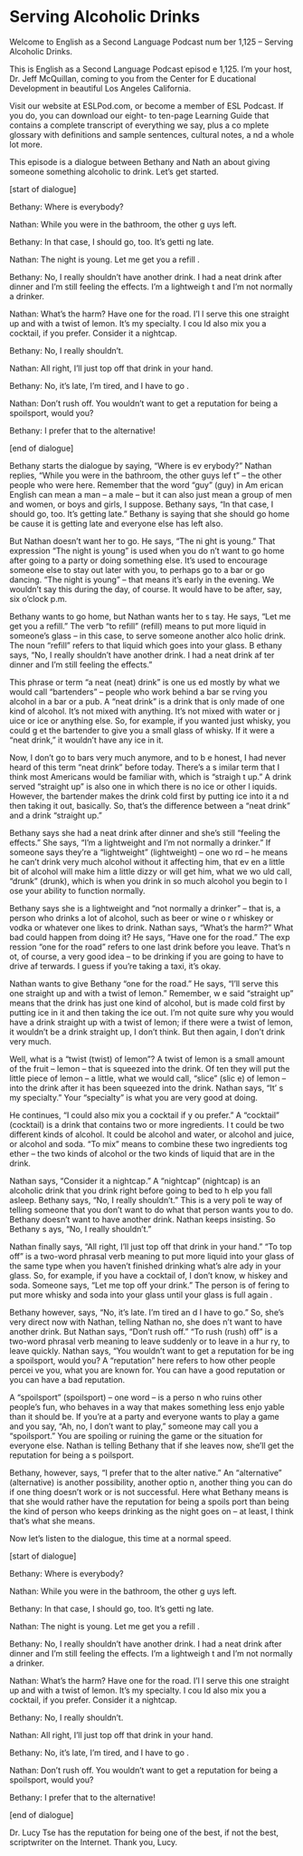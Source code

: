 # Serving Alcoholic Drinks

Welcome to English as a Second Language Podcast num ber 1,125 – Serving Alcoholic Drinks.

This is English as a Second Language Podcast episod e 1,125. I’m your host, Dr. Jeff McQuillan, coming to you from the Center for E ducational Development in beautiful Los Angeles California.

Visit our website at ESLPod.com, or become a member  of ESL Podcast. If you do, you can download our eight- to ten-page Learning Guide that contains a complete transcript of everything we say, plus a co mplete glossary with definitions and sample sentences, cultural notes, a nd a whole lot more.

This episode is a dialogue between Bethany and Nath an about giving someone something alcoholic to drink. Let’s get started.

[start of dialogue]

Bethany: Where is everybody?

Nathan: While you were in the bathroom, the other g uys left.

Bethany: In that case, I should go, too. It’s getti ng late.

Nathan: The night is young. Let me get you a refill .

Bethany: No, I really shouldn’t have another drink.  I had a neat drink after dinner and I’m still feeling the effects. I’m a lightweigh t and I’m not normally a drinker.

Nathan: What’s the harm? Have one for the road. I’l l serve this one straight up and with a twist of lemon. It’s my specialty. I cou ld also mix you a cocktail, if you prefer. Consider it a nightcap.

Bethany: No, I really shouldn’t.

Nathan: All right, I’ll just top off that drink in your hand.

Bethany: No, it’s late, I’m tired, and I have to go .

Nathan: Don’t rush off. You wouldn’t want to get a reputation for being a spoilsport, would you?

 Bethany: I prefer that to the alternative!

[end of dialogue]

Bethany starts the dialogue by saying, “Where is ev erybody?” Nathan replies, “While you were in the bathroom, the other guys lef t” – the other people who were here. Remember that the word “guy” (guy) in Am erican English can mean a man – a male – but it can also just mean a group of  men and women, or boys and girls, I suppose. Bethany says, “In that case, I should go, too. It’s getting late.” Bethany is saying that she should go home be cause it is getting late and everyone else has left also.

But Nathan doesn’t want her to go. He says, “The ni ght is young.” That expression “The night is young” is used when you do n’t want to go home after going to a party or doing something else. It’s used  to encourage someone else to stay out later with you, to perhaps go to a bar or go dancing. “The night is young” – that means it’s early in the evening. We wouldn’t  say this during the day, of course. It would have to be after, say, six o’clock  p.m.

Bethany wants to go home, but Nathan wants her to s tay. He says, “Let me get you a refill.” The verb “to refill” (refill) means to put more liquid in someone’s glass – in this case, to serve someone another alco holic drink. The noun “refill” refers to that liquid which goes into your glass. B ethany says, “No, I really shouldn’t have another drink. I had a neat drink af ter dinner and I’m still feeling the effects.”

This phrase or term “a neat (neat) drink” is one us ed mostly by what we would call “bartenders” – people who work behind a bar se rving you alcohol in a bar or a pub. A “neat drink” is a drink that is only made of one kind of alcohol. It’s not mixed with anything. It’s not mixed with water or j uice or ice or anything else. So, for example, if you wanted just whisky, you could g et the bartender to give you a small glass of whisky. If it were a “neat drink,” it wouldn’t have any ice in it.

Now, I don’t go to bars very much anymore, and to b e honest, I had never heard of this term “neat drink” before today. There’s a s imilar term that I think most Americans would be familiar with, which is “straigh t up.” A drink served “straight up” is also one in which there is no ice or other l iquids. However, the bartender makes the drink cold first by putting ice into it a nd then taking it out, basically. So, that’s the difference between a “neat drink” and a drink “straight up.”

Bethany says she had a neat drink after dinner and she’s still “feeling the effects.” She says, “I’m a lightweight and I’m not normally a drinker.” If someone says they’re a “lightweight” (lightweight) – one wo rd – he means he can’t drink very much alcohol without it affecting him, that ev en a little bit of alcohol will make him a little dizzy or will get him, what we wo uld call, “drunk” (drunk), which is when you drink in so much alcohol you begin to l ose your ability to function normally.

Bethany says she is a lightweight and “not normally  a drinker” – that is, a person who drinks a lot of alcohol, such as beer or wine o r whiskey or vodka or whatever one likes to drink. Nathan says, “What’s the harm?”  What bad could happen from doing it? He says, “Have one for the road.” The exp ression “one for the road” refers to one last drink before you leave. That’s n ot, of course, a very good idea – to be drinking if you are going to have to drive af terwards. I guess if you’re taking a taxi, it’s okay.

Nathan wants to give Bethany “one for the road.” He  says, “I’ll serve this one straight up and with a twist of lemon.” Remember, w e said “straight up” means that the drink has just one kind of alcohol, but is  made cold first by putting ice in it and then taking the ice out. I’m not quite sure why  you would have a drink straight up with a twist of lemon; if there were a twist of lemon, it wouldn’t be a drink straight up, I don’t think. But then again, I  don’t drink very much.

Well, what is a “twist (twist) of lemon”? A twist of lemon is a small amount of the fruit – lemon – that is squeezed into the drink. Of ten they will put the little piece of lemon – a little, what we would call, “slice” (slic e) of lemon – into the drink after it has been squeezed into the drink. Nathan says, “It’ s my specialty.” Your “specialty” is what you are very good at doing.

He continues, “I could also mix you a cocktail if y ou prefer.” A “cocktail” (cocktail) is a drink that contains two or more ingredients. I t could be two different kinds of alcohol. It could be alcohol and water, or alcohol and juice, or alcohol and soda. “To mix” means to combine these two ingredients tog ether – the two kinds of alcohol or the two kinds of liquid that are in the drink.

Nathan says, “Consider it a nightcap.” A “nightcap”  (nightcap) is an alcoholic drink that you drink right before going to bed to h elp you fall asleep. Bethany says, “No, I really shouldn’t.” This is a very poli te way of telling someone that you don’t want to do what that person wants you to do. Bethany doesn’t want to have another drink. Nathan keeps insisting. So Bethany s ays, “No, I really shouldn’t.”

Nathan finally says, “All right, I’ll just top off that drink in your hand.” “To top off” is a two-word phrasal verb meaning to put more liquid into your glass of the same type when you haven’t finished drinking what’s alre ady in your glass. So, for example, if you have a cocktail of, I don’t know, w hiskey and soda. Someone says, “Let me top off your drink.” The person is of fering to put more whisky and soda into your glass until your glass is full again .

Bethany however, says, “No, it’s late. I’m tired an d I have to go.” So, she’s very direct now with Nathan, telling Nathan no, she does n’t want to have another drink. But Nathan says, “Don’t rush off.” “To rush (rush) off” is a two-word phrasal verb meaning to leave suddenly or to leave in a hur ry, to leave quickly. Nathan says, “You wouldn’t want to get a reputation for be ing a spoilsport, would you? A “reputation” here refers to how other people percei ve you, what you are known for. You can have a good reputation or you can have  a bad reputation.

A “spoilsport” (spoilsport) – one word – is a perso n who ruins other people’s fun, who behaves in a way that makes something less enjo yable than it should be. If you’re at a party and everyone wants to play a game  and you say, “Ah, no, I don’t want to play,” someone may call you a “spoilsport.”  You are spoiling or ruining the game or the situation for everyone else. Nathan  is telling Bethany that if she leaves now, she’ll get the reputation for being a s poilsport.

Bethany, however, says, “I prefer that to the alter native.” An “alternative” (alternative) is another possibility, another optio n, another thing you can do if one thing doesn’t work or is not successful. Here what Bethany means is that she would rather have the reputation for being a spoils port than being the kind of person who keeps drinking as the night goes on – at  least, I think that’s what she means.

Now let’s listen to the dialogue, this time at a normal speed.

[start of dialogue]

Bethany: Where is everybody?

Nathan: While you were in the bathroom, the other g uys left.

Bethany: In that case, I should go, too. It’s getti ng late.

Nathan: The night is young. Let me get you a refill .

Bethany: No, I really shouldn’t have another drink.  I had a neat drink after dinner and I’m still feeling the effects. I’m a lightweigh t and I’m not normally a drinker.

Nathan: What’s the harm? Have one for the road. I’l l serve this one straight up and with a twist of lemon. It’s my specialty. I cou ld also mix you a cocktail, if you prefer. Consider it a nightcap.

Bethany: No, I really shouldn’t.

Nathan: All right, I’ll just top off that drink in your hand.

Bethany: No, it’s late, I’m tired, and I have to go .

Nathan: Don’t rush off. You wouldn’t want to get a reputation for being a spoilsport, would you?

Bethany: I prefer that to the alternative!

[end of dialogue]

Dr. Lucy Tse has the reputation for being one of the best, if not the best, scriptwriter on the Internet. Thank you, Lucy.



